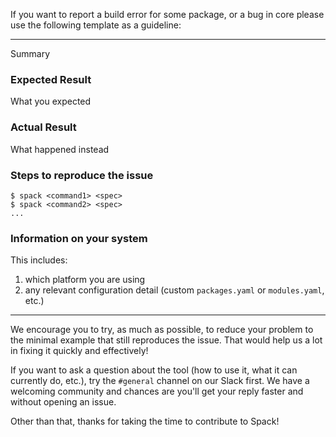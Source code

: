 If you want to report a build error for some package, or a bug in core please use the following template as a guideline:

-----

Summary

### Expected Result

What you expected

### Actual Result

What happened instead

### Steps to reproduce the issue

```console
$ spack <command1> <spec>
$ spack <command2> <spec>
...
```

### Information on your system

This includes:

 1. which platform you are using
 2. any relevant configuration detail (custom `packages.yaml` or `modules.yaml`, etc.)

-----

We encourage you to try, as much as possible, to reduce your problem to the minimal example that still reproduces the issue. That would help us a lot in fixing it quickly and effectively!

If you want to ask a question about the tool (how to use it, what it can currently do, etc.), try the `#general` channel on our Slack first. We have a welcoming community and chances are you'll get your reply faster and without opening an issue.

Other than that, thanks for taking the time to contribute to Spack!